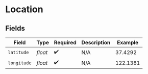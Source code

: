 # Location


## Fields

| Field              | Type               | Required           | Description        | Example            |
| ------------------ | ------------------ | ------------------ | ------------------ | ------------------ |
| `latitude`         | *float*            | :heavy_check_mark: | N/A                | 37.4292            |
| `longitude`        | *float*            | :heavy_check_mark: | N/A                | 122.1381           |